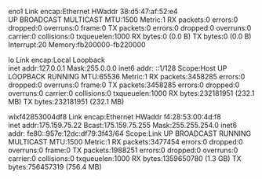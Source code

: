 eno1      Link encap:Ethernet  HWaddr 38:d5:47:af:52:e4  
          UP BROADCAST MULTICAST  MTU:1500  Metric:1
          RX packets:0 errors:0 dropped:0 overruns:0 frame:0
          TX packets:0 errors:0 dropped:0 overruns:0 carrier:0
          collisions:0 txqueuelen:1000 
          RX bytes:0 (0.0 B)  TX bytes:0 (0.0 B)
          Interrupt:20 Memory:fb200000-fb220000 

lo        Link encap:Local Loopback  
          inet addr:127.0.0.1  Mask:255.0.0.0
          inet6 addr: ::1/128 Scope:Host
          UP LOOPBACK RUNNING  MTU:65536  Metric:1
          RX packets:3458285 errors:0 dropped:0 overruns:0 frame:0
          TX packets:3458285 errors:0 dropped:0 overruns:0 carrier:0
          collisions:0 txqueuelen:1000 
          RX bytes:232181951 (232.1 MB)  TX bytes:232181951 (232.1 MB)

wlxf42853004df8 Link encap:Ethernet  HWaddr f4:28:53:00:4d:f8  
          inet addr:175.159.75.22  Bcast:175.159.75.255  Mask:255.255.254.0
          inet6 addr: fe80::957e:12dc:df79:3f43/64 Scope:Link
          UP BROADCAST RUNNING MULTICAST  MTU:1500  Metric:1
          RX packets:3477454 errors:0 dropped:0 overruns:0 frame:0
          TX packets:1988251 errors:0 dropped:0 overruns:0 carrier:0
          collisions:0 txqueuelen:1000 
          RX bytes:1359650780 (1.3 GB)  TX bytes:756457319 (756.4 MB)

